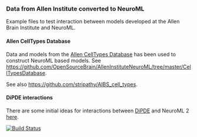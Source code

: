 ### Data from Allen Institute converted to NeuroML

Example files to test interaction between models developed at the Allen Brain Institute and NeuroML.

#### Allen CellTypes Database
 
Data and models from the [Allen CellTypes Database](http://celltypes.brain-map.org/) has been used to 
construct NeuroML based models. See https://github.com/OpenSourceBrain/AllenInstituteNeuroML/tree/master/CellTypesDatabase.

See also https://github.com/stripathy/AIBS_cell_types. 


#### DiPDE interactions

There are some initial ideas for interactions between [DiPDE](http://alleninstitute.github.io/dipde/) and 
NeuroML 2 [here](https://github.com/OpenSourceBrain/AllenInstituteNeuroML/tree/master/DiPDE).


[![Build Status](https://travis-ci.org/OpenSourceBrain/AllenInstituteNeuroML.svg?branch=master)](https://travis-ci.org/OpenSourceBrain/AllenInstituteNeuroML)